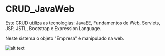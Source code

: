 # CRUD_JavaWeb
Este CRUD utiliza as tecnologias:
JavaEE, Fundamentos de Web, Servlets, JSP, JSTL, Bootstrap e Expression Language.

Neste sistema o objeto "Empresa" é manipulado na web.

![alt text](https://i.imgur.com/w9n5qZl.png)
